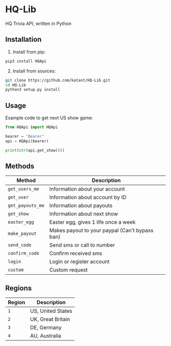 # HQ-Lib
HQ Trivia API, written in Python

## Installation
1. Install from pip:
```bash
pip3 install HQApi
```

2. Install from sources:
```bash
git clone https://github.com/katant/HQ-Lib.git
cd HQ-Lib
python3 setup.py install
```

## Usage
Example code to get next US show game:
```python
from HQApi import HQApi

bearer = "Bearer"
api = HQApi(bearer)

print(str(api.get_show()))
```

## Methods
| Method             | Description                                       |
|--------------------|---------------------------------------------------|
| `get_users_me`     | Information about your account                    |
| `get_user`         | Information about account by ID                   |
| `get_payouts_me`   | Information about payouts                         |
| `get_show`         | Information about next show                       |
| `easter_egg`       | Easter egg, gives 1 life once a week              |
| `make_payout`      | Makes payout to your paypal (Can't bypass ban)    |
| `send_code`        | Send sms or call to number                        |
| `confirm_code`     | Confirm received sms                              |
| `login`            | Login or register account                         |
| `custom`           | Custom request                                    |

## Regions
| Region | Description           |
|--------|-----------------------|
| `1`    | US, United States     |
| `2`    | UK, Great Britain     |
| `3`    | DE, Germany           |
| `4`    | AU, Australia         |
